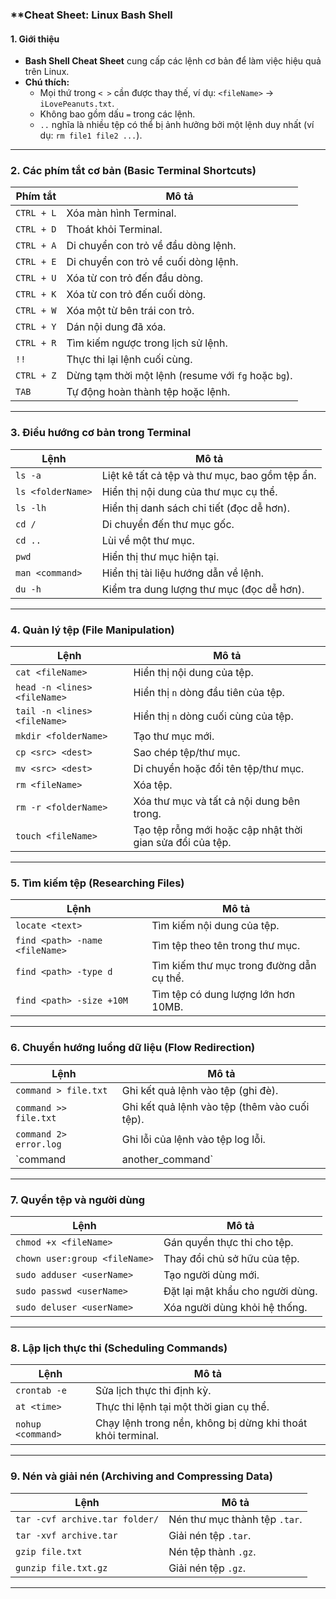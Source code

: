 ### **Cheat Sheet: Linux Bash Shell 

#### **1. Giới thiệu**
- **Bash Shell Cheat Sheet** cung cấp các lệnh cơ bản để làm việc hiệu quả trên Linux.
- **Chú thích:**
  - Mọi thứ trong `< >` cần được thay thế, ví dụ: `<fileName>` → `iLovePeanuts.txt`.
  - Không bao gồm dấu `=` trong các lệnh.
  - `..` nghĩa là nhiều tệp có thể bị ảnh hưởng bởi một lệnh duy nhất (ví dụ: `rm file1 file2 ...`).

---

### **2. Các phím tắt cơ bản (Basic Terminal Shortcuts)**
| **Phím tắt**             | **Mô tả**                                                                 |
|---------------------------|---------------------------------------------------------------------------|
| `CTRL + L`                | Xóa màn hình Terminal.                                                   |
| `CTRL + D`                | Thoát khỏi Terminal.                                                     |
| `CTRL + A`                | Di chuyển con trỏ về đầu dòng lệnh.                                      |
| `CTRL + E`                | Di chuyển con trỏ về cuối dòng lệnh.                                     |
| `CTRL + U`                | Xóa từ con trỏ đến đầu dòng.                                             |
| `CTRL + K`                | Xóa từ con trỏ đến cuối dòng.                                            |
| `CTRL + W`                | Xóa một từ bên trái con trỏ.                                             |
| `CTRL + Y`                | Dán nội dung đã xóa.                                                    |
| `CTRL + R`                | Tìm kiếm ngược trong lịch sử lệnh.                                       |
| `!!`                      | Thực thi lại lệnh cuối cùng.                                             |
| `CTRL + Z`                | Dừng tạm thời một lệnh (resume với `fg` hoặc `bg`).                      |
| `TAB`                     | Tự động hoàn thành tệp hoặc lệnh.                                        |

---

### **3. Điều hướng cơ bản trong Terminal**
| **Lệnh**                     | **Mô tả**                                                                              |
|-------------------------------|----------------------------------------------------------------------------------------|
| `ls -a`                      | Liệt kê tất cả tệp và thư mục, bao gồm tệp ẩn.                                          |
| `ls <folderName>`            | Hiển thị nội dung của thư mục cụ thể.                                                  |
| `ls -lh`                     | Hiển thị danh sách chi tiết (đọc dễ hơn).                                              |
| `cd /`                       | Di chuyển đến thư mục gốc.                                                             |
| `cd ..`                      | Lùi về một thư mục.                                                                    |
| `pwd`                        | Hiển thị thư mục hiện tại.                                                             |
| `man <command>`              | Hiển thị tài liệu hướng dẫn về lệnh.                                                   |
| `du -h`                      | Kiểm tra dung lượng thư mục (đọc dễ hơn).                                              |

---

### **4. Quản lý tệp (File Manipulation)**
| **Lệnh**                     | **Mô tả**                                                                              |
|-------------------------------|----------------------------------------------------------------------------------------|
| `cat <fileName>`             | Hiển thị nội dung của tệp.                                                             |
| `head -n <lines> <fileName>` | Hiển thị `n` dòng đầu tiên của tệp.                                                    |
| `tail -n <lines> <fileName>` | Hiển thị `n` dòng cuối cùng của tệp.                                                   |
| `mkdir <folderName>`         | Tạo thư mục mới.                                                                       |
| `cp <src> <dest>`            | Sao chép tệp/thư mục.                                                                 |
| `mv <src> <dest>`            | Di chuyển hoặc đổi tên tệp/thư mục.                                                   |
| `rm <fileName>`              | Xóa tệp.                                                                              |
| `rm -r <folderName>`         | Xóa thư mục và tất cả nội dung bên trong.                                              |
| `touch <fileName>`           | Tạo tệp rỗng mới hoặc cập nhật thời gian sửa đổi của tệp.                              |

---

### **5. Tìm kiếm tệp (Researching Files)**
| **Lệnh**                          | **Mô tả**                                                                                          |
|------------------------------------|----------------------------------------------------------------------------------------------------|
| `locate <text>`                   | Tìm kiếm nội dung của tệp.                                                                         |
| `find <path> -name <fileName>`    | Tìm tệp theo tên trong thư mục.                                                                    |
| `find <path> -type d`             | Tìm kiếm thư mục trong đường dẫn cụ thể.                                                           |
| `find <path> -size +10M`          | Tìm tệp có dung lượng lớn hơn 10MB.                                                                |

---

### **6. Chuyển hướng luồng dữ liệu (Flow Redirection)**
| **Lệnh**                          | **Mô tả**                                                                                          |
|------------------------------------|----------------------------------------------------------------------------------------------------|
| `command > file.txt`              | Ghi kết quả lệnh vào tệp (ghi đè).                                                                 |
| `command >> file.txt`             | Ghi kết quả lệnh vào tệp (thêm vào cuối tệp).                                                      |
| `command 2> error.log`            | Ghi lỗi của lệnh vào tệp log lỗi.                                                                  |
| `command | another_command`       | Chuyển kết quả lệnh đầu tiên làm đầu vào cho lệnh thứ hai.                                          |

---

### **7. Quyền tệp và người dùng**
| **Lệnh**                          | **Mô tả**                                                                                          |
|------------------------------------|----------------------------------------------------------------------------------------------------|
| `chmod +x <fileName>`             | Gán quyền thực thi cho tệp.                                                                        |
| `chown user:group <fileName>`     | Thay đổi chủ sở hữu của tệp.                                                                       |
| `sudo adduser <userName>`         | Tạo người dùng mới.                                                                                |
| `sudo passwd <userName>`          | Đặt lại mật khẩu cho người dùng.                                                                   |
| `sudo deluser <userName>`         | Xóa người dùng khỏi hệ thống.                                                                      |

---

### **8. Lập lịch thực thi (Scheduling Commands)**
| **Lệnh**                          | **Mô tả**                                                                                          |
|------------------------------------|----------------------------------------------------------------------------------------------------|
| `crontab -e`                      | Sửa lịch thực thi định kỳ.                                                                         |
| `at <time>`                       | Thực thi lệnh tại một thời gian cụ thể.                                                            |
| `nohup <command>`                 | Chạy lệnh trong nền, không bị dừng khi thoát khỏi terminal.                                        |

---

### **9. Nén và giải nén (Archiving and Compressing Data)**
| **Lệnh**                          | **Mô tả**                                                                                          |
|------------------------------------|----------------------------------------------------------------------------------------------------|
| `tar -cvf archive.tar folder/`    | Nén thư mục thành tệp `.tar`.                                                                      |
| `tar -xvf archive.tar`            | Giải nén tệp `.tar`.                                                                               |
| `gzip file.txt`                   | Nén tệp thành `.gz`.                                                                              |
| `gunzip file.txt.gz`              | Giải nén tệp `.gz`.                                                                               |

---
